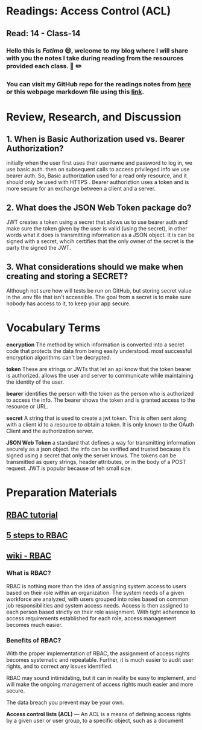# Readings: Access Control (ACL)
## Read: 14 - Class-14
### Hello this is ***Fatima*** :smile:, welcome to my blog where I will share with you the notes I take during reading from the resources provided each class. :closed_book: :pencil2:
### You can visit my GitHub repo for the readings notes from [here](https://github.com/fati-ma/reading-notes-401) or this webpage markdown file using this [link](https://github.com/fati-ma/reading-notes-401/blob/main/read-14.md).


# Review, Research, and Discussion

## 1. When is Basic Authorization used vs. Bearer Authorization?
initially when the user first uses their username and password to log in, we use basic auth. then on subsequent calls to access privileged info we use bearer auth. So, Basic authorization used for a read only resource, and it should only be used with HTTPS . Bearer authoriztion uses a token and is more secure for an exchange between a client and a server.

## 2. What does the JSON Web Token package do?
JWT creates a token using a secret that allows us to use bearer auth and make sure the token given by the user is valid (using the secret), in other words what it does is transmitting information as a JSON object. It is can be signed with a secret, whcih certifies that the only owner of the secret is the party the signed the JWT.

## 3. What considerations should we make when creating and storing a SECRET?
Although not sure how will tests be run on GitHub, but storing secret value in the .env file that isn't accessible. The goal from a secret is to make sure nobody has access to it, to keep your app secure.


# Vocabulary Terms

**encryption** The method by which information is converted into a secret code that protects the data from being easily understood.
most successful encryption algorithms can't be decrypted.

**token** These are strings or JWTs that let an api know that the token bearer is authorized. allows the user and server to communicate while maintaining the identity of the user.

**bearer** identifies the person with the token as the person who is authorized to access the info. 
The bearer shows the token and is granted access to the resource or URL.

**secret** A string that is used to create a jwt token. This is often sent along with a client id to a resource to obtain a token. It is only known to the OAuth Client and the authorization server.

**JSON Web Token**  a standard that defines a way for transmitting information securely as a json object. the info can be verified and trusted because it's signed using a secret that only the server knows.
The tokens can be transmitted as query strings, header attributes, or in the body of a POST request. JWT is popular because of teh small size.


# Preparation Materials

## [RBAC tutorial](https://www.youtube.com/watch?v=C4NP8Eon3cA)

## [5 steps to RBAC](https://www.csoonline.com/article/3060780/5-steps-to-simple-role-based-access-control.html)

## [wiki - RBAC](https://en.wikipedia.org/wiki/Role-based_access_control)

### What is RBAC?
RBAC is nothing more than the idea of assigning system access to users based on their role within an organization. The system needs of a given workforce are analyzed, with users grouped into roles based on common job responsibilities and system access needs. Access is then assigned to each person based strictly on their role assignment. With tight adherence to access requirements established for each role, access management becomes much easier.

### Benefits of RBAC?
With the proper implementation of RBAC, the assignment of access rights becomes systematic and repeatable. Further, it is much easier to audit user rights, and to correct any issues identified.

RBAC may sound intimidating, but it can in reality be easy to implement, and will make the ongoing management of access rights much easier and more secure.

The data breach you prevent may be your own.

**Access control lists (ACL)** — An ACL is a means of defining access rights by a given user or user group, to a specific object, such as a document
